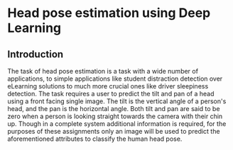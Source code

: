 # Head pose estimation using Deep Learning

## Introduction
The task of head pose estimation is a task with a wide number of applications, to simple applications like student distraction detection over eLearning solutions to much more crucial ones like driver sleepiness detection. The task requires a user to predict the tilt and pan of a head using a front facing single image. The tilt is the vertical angle of a person's head, and the pan is the horizontal angle. Both tilt and pan are said to be zero when a person is looking straight towards the camera with their chin up. Though in a complete system additional information is required, for the purposes of these assignments only an image will be used to predict the aforementioned attributes to classify the human head pose.
